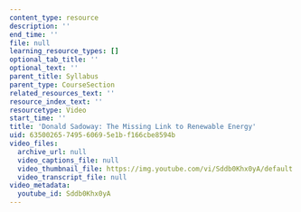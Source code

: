 ```yaml
---
content_type: resource
description: ''
end_time: ''
file: null
learning_resource_types: []
optional_tab_title: ''
optional_text: ''
parent_title: Syllabus
parent_type: CourseSection
related_resources_text: ''
resource_index_text: ''
resourcetype: Video
start_time: ''
title: 'Donald Sadoway: The Missing Link to Renewable Energy'
uid: 63500265-7495-6069-5e1b-f166cbe8594b
video_files:
  archive_url: null
  video_captions_file: null
  video_thumbnail_file: https://img.youtube.com/vi/Sddb0Khx0yA/default.jpg
  video_transcript_file: null
video_metadata:
  youtube_id: Sddb0Khx0yA
---
```

